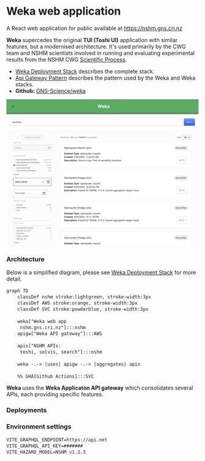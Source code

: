 
# Weka web application

A React web application for public available at https://nshm.gns.cri.nz

**Weka** supercedes the original **TUI (Toshi UI)** application with similar features, but a modernised architecture. 
It's used primarily by the CWG team and NSHM scientists
involved in running and evaluating experimental results from the NSHM CWG [Scientific Process](./science_process/).


 - [Weka Deployment Stack](/nzshm-documentation/architecture/weka_deployment_stack/) describes the complete stack.
 - [Api Gateway Pattern](/nzshm-documentation/architecture/api_gateway_pattern/) describes the pattern used by the Weka and Weka stacks.
 - **Github:** [GNS-Science/weka](https://github.com/GNS-Science/weka)

![Koroaa home page](images/weka-search.png)

### Architecture

Below is a simplified diagram, please see [Weka Deployment Stack](/nzshm-documentation/architecture/weka_deployment_stack/) for more detail.


```mermaid
graph TD
    classDef nshm stroke:lightgreen, stroke-width:3px
    classDef AWS stroke:orange, stroke-width:3px
    classDef SVC stroke:powderblue, stroke-width:3px    

    weka["Weka web app
     nshm.gns.cri.nz"]:::nshm
    apigw["Weka API gateway"]:::AWS
     
    apis["NSHM APIs:
     toshi, solvis, search"]:::nshm
    
    weka -.-> |uses| apigw -.-> |aggregates| apis

    %% GHA[Github Actions]:::SVC
```

**Weka** uses the **Weka Applicaton API gateway** which consolidates several APIs, each providing specific features.



### Deployments

### Environment settings

```
VITE_GRAPHQL_ENDPOINT=https://api.net
VITE_GRAPHQL_API_KEY=#######
VITE_HAZARD_MODEL=NSHM_v1.2.3
```






